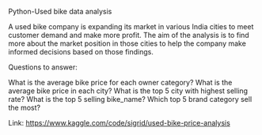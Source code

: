 Python-Used bike data analysis

A used bike company is expanding its market in various India cities to meet customer demand and make more profit. The aim of the analysis is to find more about the market position in those cities to help the company make informed decisions based on those findings.

Questions to answer:

What is the average bike price for each owner category?
What is the average bike price in each city?
What is the top 5 city with highest selling rate?
What is the top 5 selling bike_name?
Which top 5 brand category sell the most?

Link: https://www.kaggle.com/code/sigrid/used-bike-price-analysis
